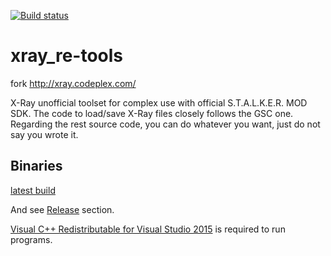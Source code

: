 [![Build status](https://ci.appveyor.com/api/projects/status/igqht08v92l56k7t?svg=true)](https://ci.appveyor.com/project/abramcumner/xray-re-tools)

xray_re-tools
=============

fork http://xray.codeplex.com/

X-Ray unofficial toolset for complex use with official S.T.A.L.K.E.R. MOD SDK. The code to load/save X-Ray files closely follows the GSC one. Regarding the rest source code, you can do whatever you want, just do not say you wrote it. 

Binaries
--------

[latest build](https://ci.appveyor.com/api/projects/abramcumner/xray-re-tools/artifacts/xray_re-tools_latest.7z)

And see [Release](https://github.com/abramcumner/xray_re-tools/releases) section.

[Visual C++ Redistributable for Visual Studio 2015](https://www.microsoft.com/en-us/download/details.aspx?id=48145) is required to run programs.
